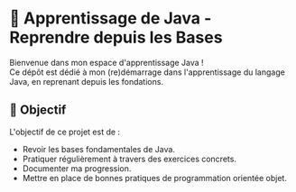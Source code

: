 # 🌱 Apprentissage de Java - Reprendre depuis les Bases

Bienvenue dans mon espace d'apprentissage Java !  
Ce dépôt est dédié à mon (re)démarrage dans l'apprentissage du langage Java, en reprenant depuis les fondations.

## 🎯 Objectif

L'objectif de ce projet est de :

- Revoir les bases fondamentales de Java.
- Pratiquer régulièrement à travers des exercices concrets.
- Documenter ma progression.
- Mettre en place de bonnes pratiques de programmation orientée objet.